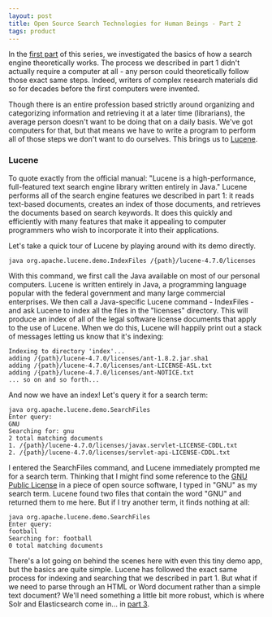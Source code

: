 ```yaml
---
layout: post
title: Open Source Search Technologies for Human Beings - Part 2
tags: product
---
```


In the [first part](http://josephmosby.com/2014/03/24/open-source-search-technologies-for-human-beings-part-1.html) of this series, we investigated the basics of how a search engine theoretically works. The process we described in part 1 didn't actually require a computer at all - any person could theoretically follow those exact same steps. Indeed, writers of complex research materials did so for decades before the first computers were invented. 

Though there is an entire profession based strictly around organizing and categorizing information and retrieving it at a later time (librarians), the average person doesn't want to be doing that on a daily basis. We've got computers for that, but that means we have to write a program to perform all of those steps we don't want to do ourselves. This brings us to [Lucene](https://lucene.apache.org/core/).

### Lucene

To quote exactly from the official manual: "Lucene is a high-performance, full-featured text search engine library written entirely in Java." Lucene performs all of the search engine features we described in part 1: it reads text-based documents, creates an index of those documents, and retrieves the documents based on search keywords. It does this quickly and efficiently with many features that make it appealing to computer programmers who wish to incorporate it into their applications. 

Let's take a quick tour of Lucene by playing around with its demo directly. 

	java org.apache.lucene.demo.IndexFiles /{path}/lucene-4.7.0/licenses

With this command, we first call the Java available on most of our personal computers. Lucene is written entirely in Java, a programming language popular with the federal government and many large commercial enterprises. We then call a Java-specific Lucene command - IndexFiles - and ask Lucene to index all the files in the "licenses" directory. This will produce an index of all of the legal software license documents that apply to the use of Lucene. When we do this, Lucene will happily print out a stack of messages letting us know that it's indexing:

```
Indexing to directory 'index'...
adding /{path}/lucene-4.7.0/licenses/ant-1.8.2.jar.sha1
adding /{path}/lucene-4.7.0/licenses/ant-LICENSE-ASL.txt
adding /{path}/lucene-4.7.0/licenses/ant-NOTICE.txt
... so on and so forth...
```

And now we have an index! Let's query it for a search term:

```
java org.apache.lucene.demo.SearchFiles
Enter query: 
GNU
Searching for: gnu
2 total matching documents
1. /{path}/lucene-4.7.0/licenses/javax.servlet-LICENSE-CDDL.txt
2. /{path}/lucene-4.7.0/licenses/servlet-api-LICENSE-CDDL.txt
```

I entered the SearchFiles command, and Lucene immediately prompted me for a search term. Thinking that I might find some reference to the [GNU Public License](https://www.gnu.org/copyleft/gpl.html) in a piece of open source software, I typed in "GNU" as my search term. Lucene found two files that contain the word "GNU" and returned them to me here. But if I try another term, it finds nothing at all:

```
java org.apache.lucene.demo.SearchFiles
Enter query: 
football
Searching for: football
0 total matching documents
```

There's a lot going on behind the scenes here with even this tiny demo app, but the basics are quite simple. Lucene has followed the exact same process for indexing and searching that we described in part 1. But what if we need to parse through an HTML or Word document rather than a simple text document? We'll need something a little bit more robust, which is where Solr and Elasticsearch come in... in [part 3](http://josephmosby.com/2014/03/25/open-source-search-technologies-for-human-beings-part-3.html). 
